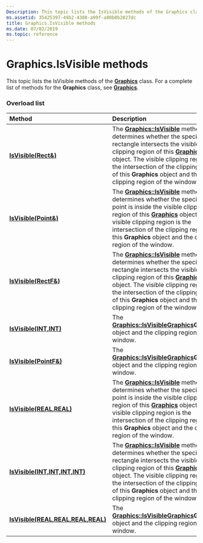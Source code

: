 ```yaml
---
Description: This topic lists the IsVisible methods of the Graphics class. For a complete list of methods for the Graphics class, see Graphics.
ms.assetid: 35425397-49b2-4388-a99f-a80b0b2027dc
title: Graphics.IsVisible methods
ms.date: 07/02/2019
ms.topic: reference
---
```


# Graphics.IsVisible methods

This topic lists the IsVisible methods of the [**Graphics**](/windows/win32/api/gdiplusgraphics/nl-gdiplusgraphics-graphics) class. For a complete list of methods for the **Graphics** class, see [**Graphics**](/windows/win32/api/gdiplusgraphics/nl-gdiplusgraphics-graphics).

### Overload list



| Method                                                                                                            | Description                                                                                                                                                                                                                                                                                                                                                                                                            |
|:------------------------------------------------------------------------------------------------------------------|:-----------------------------------------------------------------------------------------------------------------------------------------------------------------------------------------------------------------------------------------------------------------------------------------------------------------------------------------------------------------------------------------------------------------------|
| [**IsVisible(Rect&)**](/windows/win32/api/gdiplusgraphics/nf-gdiplusgraphics-graphics-isvisible(inconstrect_))                                          | The [**Graphics::IsVisible**](/windows/win32/api/gdiplusgraphics/nf-gdiplusgraphics-graphics-isvisible(inconstrect_)) method determines whether the specified rectangle intersects the visible clipping region of this [**Graphics**](/windows/win32/api/gdiplusgraphics/nl-gdiplusgraphics-graphics) object. The visible clipping region is the intersection of the clipping region of this **Graphics** object and the clipping region of the window.<br/>                        |
| [**IsVisible(Point&)**](/windows/win32/api/gdiplusgraphics/nf-gdiplusgraphics-graphics-isvisible(inconstpoint_))                                       | The [**Graphics::IsVisible**](/windows/win32/api/gdiplusgraphics/nf-gdiplusgraphics-graphics-isvisible(inconstpoint_)) method determines whether the specified point is inside the visible clipping region of this [**Graphics**](/windows/win32/api/gdiplusgraphics/nl-gdiplusgraphics-graphics) object. The visible clipping region is the intersection of the clipping region of this **Graphics** object and the clipping region of the window.<br/>                           |
| [**IsVisible(RectF&)**](/windows/win32/api/gdiplusgraphics/nf-gdiplusgraphics-graphics-isvisible(inconstrectf_))                                        | The [**Graphics::IsVisible**](/windows/win32/api/gdiplusgraphics/nf-gdiplusgraphics-graphics-isvisible(inconstrectf_)) method determines whether the specified rectangle intersects the visible clipping region of this [**Graphics**](/windows/win32/api/gdiplusgraphics/nl-gdiplusgraphics-graphics) object. The visible clipping region is the intersection of the clipping region of this **Graphics** object and the clipping region of the window.<br/>                       |
| [**IsVisible(INT,INT)**](/previous-versions//ms535940(v=vs.85))                                      | The [**Graphics::IsVisible**](/previous-versions//ms535940(v=vs.85))[**Graphics**](/windows/win32/api/gdiplusgraphics/nl-gdiplusgraphics-graphics)**Graphics** object and the clipping region of the window.<br/>                                                                                                                                                                                                                |
| [**IsVisible(PointF&)**](/windows/win32/api/gdiplusgraphics/nf-gdiplusgraphics-graphics-isvisible(inconstpointf_))                                     | The [**Graphics::IsVisible**](/windows/win32/api/gdiplusgraphics/nf-gdiplusgraphics-graphics-isvisible(inconstpointf_))[**Graphics**](/windows/win32/api/gdiplusgraphics/nl-gdiplusgraphics-graphics)**Graphics** object and the clipping region of the window.<br/>                                                                                                                                                                                                               |
| [**IsVisible(REAL,REAL)**](/windows/win32/api/gdiplusgraphics/nf-gdiplusgraphics-graphics-isvisible(inreal_inreal))                                  | The [**Graphics::IsVisible**](/windows/win32/api/gdiplusgraphics/nf-gdiplusgraphics-graphics-isvisible(inreal_inreal)) method determines whether the specified point is inside the visible clipping region of this [**Graphics**](/windows/win32/api/gdiplusgraphics/nl-gdiplusgraphics-graphics) object. The visible clipping region is the intersection of the clipping region of this **Graphics** object and the clipping region of the window.<br/>                         |
| [**IsVisible(INT,INT,INT,INT)**](/windows/win32/api/gdiplusgraphics/nf-gdiplusgraphics-graphics-isvisible(inint_inint_inint_inint))         | The [**Graphics::IsVisible**](/windows/win32/api/gdiplusgraphics/nf-gdiplusgraphics-graphics-isvisible(inint_inint_inint_inint)) method determines whether the specified rectangle intersects the visible clipping region of this [**Graphics**](/windows/win32/api/gdiplusgraphics/nl-gdiplusgraphics-graphics) object. The visible clipping region is the intersection of the clipping region of this **Graphics** object and the clipping region of the window.<br/> |
| [**IsVisible(REAL,REAL,REAL,REAL)**](/windows/win32/api/gdiplusgraphics/nf-gdiplusgraphics-graphics-isvisible(inreal_inreal_inreal_inreal)) | The [**Graphics::IsVisible**](/windows/win32/api/gdiplusgraphics/nf-gdiplusgraphics-graphics-isvisible(inreal_inreal_inreal_inreal))[**Graphics**](/windows/win32/api/gdiplusgraphics/nl-gdiplusgraphics-graphics)**Graphics** object and the clipping region of the window.<br/>                                                                                                                                                                                       |



 

 